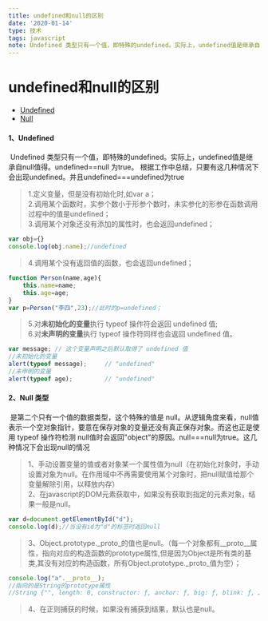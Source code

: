 ```yaml
---
title: undefined和null的区别
date: '2020-01-14'
type: 技术
tags: javascript
note: Undefined 类型只有一个值，即特殊的undefined。实际上，undefined值是继承自null值得。undefined==null 为true。null值表示一个空对象指针，要意在保存对象的变量还没有真正保存对象。而这也正是使用 typeof 操作符检测 null值时会返回"object"的原因。null===null为true。
---
```

#  undefined和null的区别

<ul>
    <li><a href="#a1">Undefined</a></li>
    <li><a href="#a2">Null</a></li>
</ul>

<h4><span id="a1">1、Undefined</span></h4>
​		Undefined 类型只有一个值，即特殊的undefined。实际上，undefined值是继承自null值得。undefined==null 为true。
根据工作中总结，只要有这几种情况下会出现undefined。并且undefined===undefined为true 

>1.定义变量，但是没有初始化时,如var a；     
>2.调用某个函数时，实参个数小于形参个数时，未实参化的形参在函数调用过程中的值是undefined；     
>3.调用某个对象还没有添加的属性时，也会返回undefined； 

```js
var obj={}   
console.log(obj.name);//undefined
```
>4.调用某个没有返回值的函数，也会返回undefined；

```js
function Person(name,age){
    this.name=name;
    this.age=age;
}
var p=Person("李四",23);//此时的p=undefined；
```
>5.对<strong>未初始化的变量</strong>执行 typeof 操作符会返回 undefined 值;   
>6.对<strong>未声明的变量</strong>执行 typeof 操作符同样也会返回 undefined 值。

```js
var message; // 这个变量声明之后默认取得了 undefined 值   
//未初始化的变量
alert(typeof message);     // "undefined"  
//未申明的变量
alert(typeof age);         // "undefined"   
```

<h4><span id="a2">2、Null 类型</span></h4>  
​		是第二个只有一个值的数据类型，这个特殊的值是 null。从逻辑角度来看，null值表示一个空对象指针，要意在保存对象的变量还没有真正保存对象。而这也正是使用 typeof 操作符检测 null值时会返回"object"的原因。null===null为true。这几种情况下会出现null的情况

>1、手动设置变量的值或者对象某一个属性值为null（在初始化对象时，手动设置对象为null。在作用域中不再需要使用某个对象时，把null赋值给那个变量解除引用，以释放内存）    
>2、在javascript的DOM元素获取中，如果没有获取到指定的元素对象，结果一般是null。    

```js
var d=document.getElementById("d");
console.log(d);//当没有id为"d"的标签时返回null
```
>3、Object.prototype._proto_的值也是null。（每一个对象都有__proto__属性，指向对应的构造函数的prototype属性,但是因为Object是所有类的基类,其没有对应的构造函数，所有Object.prototype._proto_值为空）；

```js
console.log("a".__proto__);
//指向的是String的prototype属性
//String {"", length: 0, constructor: ƒ, anchor: ƒ, big: ƒ, blink: ƒ, …}
```

>4、在正则捕获的时候，如果没有捕获到结果，默认也是null。

<Valine></Valine>